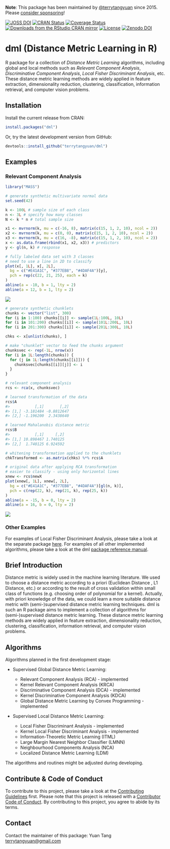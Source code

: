 **Note**: This package has been maintained by [@terrytangyuan](https://github.com/terrytangyuan) since 2015. Please [consider sponsoring](https://github.com/sponsors/terrytangyuan)!

[![JOSS DOI](https://joss.theoj.org/papers/10.21105/joss.01036/status.svg)](https://doi.org/10.21105/joss.01036)
[![CRAN Status](https://www.r-pkg.org/badges/version/dml)](https://cran.r-project.org/package=dml)
[![Coverage Status](https://coveralls.io/repos/terrytangyuan/dml/badge.svg?branch=master)](https://coveralls.io/r/terrytangyuan/dml?branch=master)
[![Downloads from the RStudio CRAN mirror](https://cranlogs.r-pkg.org/badges/grand-total/dml)](https://cran.r-project.org/package=dml)
[![License](https://img.shields.io/:license-mit-blue.svg?style=flat)](https://badges.mit-license.org)
[![Zenodo DOI](https://zenodo.org/badge/41424588.svg)](https://zenodo.org/badge/latestdoi/41424588)

# dml (Distance Metric Learning in R)

R package for a collection of *Distance Metric Learning* algorithms, including global and local methods such as *Relevant Component Analysis*, *Discriminative Component Analysis*, *Local Fisher Discriminant Analysis*, etc. These distance metric learning methods are widely applied in feature extraction, dimensionality reduction, clustering, classification, information retrieval, and computer vision problems.

## Installation

Install the current release from CRAN:

```r
install.packages("dml")
```

Or, try the latest development version from GitHub:

```r
devtools::install_github("terrytangyuan/dml")
```

## Examples

### Relevant Component Analysis

```r
library("MASS")

# generate synthetic multivariate normal data
set.seed(42)

k <- 100L # sample size of each class
n <- 3L # specify how many classes
N <- k * n # total sample size

x1 <- mvrnorm(k, mu = c(-16, 8), matrix(c(15, 1, 2, 10), ncol = 2))
x2 <- mvrnorm(k, mu = c(0, 0), matrix(c(15, 1, 2, 10), ncol = 2))
x3 <- mvrnorm(k, mu = c(16, -8), matrix(c(15, 1, 2, 10), ncol = 2))
x <- as.data.frame(rbind(x1, x2, x3)) # predictors
y <- gl(n, k) # response

# fully labeled data set with 3 classes
# need to use a line in 2D to classify
plot(x[, 1L], x[, 2L],
  bg = c("#E41A1C", "#377EB8", "#4DAF4A")[y],
  pch = rep(c(22, 21, 25), each = k)
)
abline(a = -10, b = 1, lty = 2)
abline(a = 12, b = 1, lty = 2)
```

<img src="docs/imgs/rca-example-part1.png"/>

```r
# generate synthetic chunklets
chunks <- vector("list", 300)
for (i in 1:100) chunks[[i]] <- sample(1L:100L, 10L)
for (i in 101:200) chunks[[i]] <- sample(101L:200L, 10L)
for (i in 201:300) chunks[[i]] <- sample(201L:300L, 10L)

chks <- x[unlist(chunks), ]

# make "chunklet" vector to feed the chunks argument
chunksvec <- rep(-1L, nrow(x))
for (i in 1L:length(chunks)) {
  for (j in 1L:length(chunks[[i]])) {
    chunksvec[chunks[[i]][j]] <- i
  }
}

# relevant component analysis
rcs <- rca(x, chunksvec)

# learned transformation of the data
rcs$A
#>           [,1]       [,2]
#> [1,] -3.181484 -0.8812647
#> [2,] -1.196200  2.3438640

# learned Mahalanobis distance metric
rcs$B
#>           [,1]     [,2]
#> [1,] 10.898467 1.740125
#> [2,]  1.740125 6.924592

# whitening transformation applied to the chunklets
chkTransformed <- as.matrix(chks) %*% rcs$A

# original data after applying RCA transformation
# easier to classify - using only horizontal lines
xnew <- rcs$newX
plot(xnew[, 1L], xnew[, 2L],
  bg = c("#E41A1C", "#377EB8", "#4DAF4A")[gl(n, k)],
  pch = c(rep(22, k), rep(21, k), rep(25, k))
)
abline(a = -15, b = 0, lty = 2)
abline(a = 16, b = 0, lty = 2)
```

<img src="docs/imgs/rca-example-part2.png"/>

### Other Examples

For examples of Local Fisher Discriminant Analysis, please take a look at the separate package [here](https://github.com/terrytangyuan/lfda). For examples of all other implemented algorithms, please take a look at the dml [package reference manual](https://cran.r-project.org/web/packages/dml/dml.pdf). 

## Brief Introduction

Distance metric is widely used in the machine learning literature. We used to choose a distance metric according to a priori (Euclidean Distance , L1 Distance, etc.) or according to the result of cross validation within small class of functions (e.g. choosing order of polynomial for a kernel). Actually, with priori knowledge of the data, we could learn a more suitable distance metric with (semi-)supervised distance metric learning techniques. dml is such an R package aims to implement a collection of algorithms for (semi-)supervised distance metric learning. These distance metric learning methods are widely applied in feature extraction, dimensionality reduction, clustering, classification, information retrieval, and computer vision problems.

## Algorithms

Algorithms planned in the first development stage:

  * Supervised Global Distance Metric Learning:
  
    * Relevant Component Analysis (RCA) - implemented
    * Kernel Relevant Component Analysis (KRCA)
    * Discriminative Component Analysis (DCA) - implemented
    * Kernel Discriminative Component Analysis (KDCA)
    * Global Distance Metric Learning by Convex Programming - implemented

  * Supervised Local Distance Metric Learning:

    * Local Fisher Discriminant Analysis - implemented
    * Kernel Local Fisher Discriminant Analysis - implemented
    * Information-Theoretic Metric Learning (ITML)
    * Large Margin Nearest Neighbor Classifier (LMNN)
    * Neighbourhood Components Analysis (NCA)
    * Localized Distance Metric Learning (LDM)

The algorithms and routines might be adjusted during developing.

## Contribute & Code of Conduct

To contribute to this project, please take a look at the [Contributing Guidelines](CONTRIBUTING.md) first. Please note that this project is released with a [Contributor Code of Conduct](CODE_OF_CONDUCT.md). By contributing to this project, you agree to abide by its terms.

## Contact

Contact the maintainer of this package:
Yuan Tang <terrytangyuan@gmail.com>
